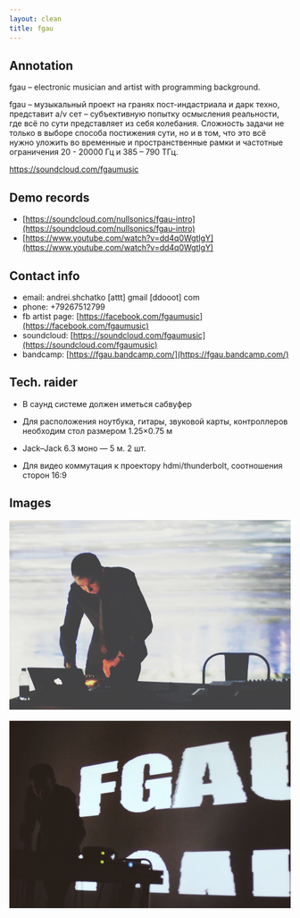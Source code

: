 ```yaml
---
layout: clean
title: fgau
---
```


## Annotation

fgau – electronic musician and artist with programming background.

fgau – музыкальный проект на гранях пост-индастриала и дарк техно, представит a/v сет – субъективную
попытку осмысления реальности, где всё по сути представляет из себя колебания. Сложность задачи не
только в выборе способа постижения сути, но и в том, что это всё нужно уложить во временные и
пространственные рамки и частотные ограничения 20 - 20000 Гц и 385 – 790 ТГц.

https://soundcloud.com/fgaumusic

## Demo records

- [https://soundcloud.com/nullsonics/fgau-intro](https://soundcloud.com/nullsonics/fgau-intro)
- [https://www.youtube.com/watch?v=dd4q0WgtlgY](https://www.youtube.com/watch?v=dd4q0WgtlgY)

## Contact info

- email: andrei.shchatko [attt] gmail [ddooot] com
- phone: +79267512799
- fb artist page: [https://facebook.com/fgaumusic](https://facebook.com/fgaumusic)
- soundcloud: [https://soundcloud.com/fgaumusic](https://soundcloud.com/fgaumusic)
- bandcamp: [https://fgau.bandcamp.com/](https://fgau.bandcamp.com/)

## Tech. raider

- В саунд системе должен иметься сабвуфер

- Для расположения ноутбука, гитары, звуковой карты, контроллеров необходим стол размером 1.25×0.75 м 

- Jack–Jack 6.3 моно — 5 м. 2 шт.

- Для видео коммутация к проектору hdmi/thunderbolt, соотношения сторон 16:9

## Images

<a href="/img/fgau/1.jpg" target="_blank"><img src="/img/fgau/1.jpg"></a>
<br/><br/>
<a href="/img/fgau/2.jpg" target="_blank"><img src="/img/fgau/2.jpg"></a>